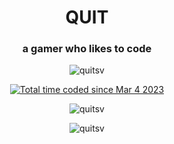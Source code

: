 <h1 align="center">QUIT</h1>
<h3 align="center">a gamer who likes to code</h3>
<p align="center"> <img src="https://komarev.com/ghpvc/?username=quitsv&label=Profile%20views&color=0e75b6&style=flat" alt="quitsv" /> </p>
<p align="center"><a href="https://wakatime.com/@91349026-64f9-4c7f-9664-ab28340a4240"><img src="https://wakatime.com/badge/user/91349026-64f9-4c7f-9664-ab28340a4240.svg" alt="Total time coded since Mar 4 2023" /></a></p>
<p align="center"><img align="center" src="https://github-readme-stats.vercel.app/api/top-langs?username=quitsv&show_icons=true&theme=dark&locale=en&layout=compact" alt="quitsv" /></p>
<p align="center"><img align="center" src="https://github-readme-streak-stats.herokuapp.com/?user=quitsv&theme=dark" alt="quitsv" /></p>
